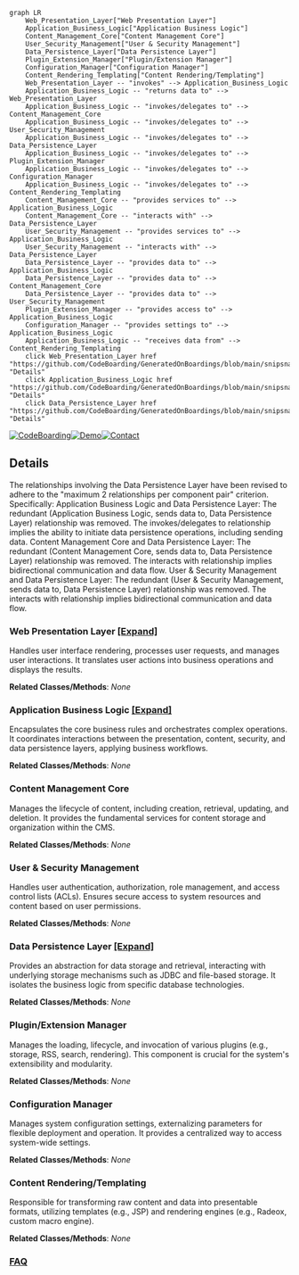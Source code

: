 ```mermaid
graph LR
    Web_Presentation_Layer["Web Presentation Layer"]
    Application_Business_Logic["Application Business Logic"]
    Content_Management_Core["Content Management Core"]
    User_Security_Management["User & Security Management"]
    Data_Persistence_Layer["Data Persistence Layer"]
    Plugin_Extension_Manager["Plugin/Extension Manager"]
    Configuration_Manager["Configuration Manager"]
    Content_Rendering_Templating["Content Rendering/Templating"]
    Web_Presentation_Layer -- "invokes" --> Application_Business_Logic
    Application_Business_Logic -- "returns data to" --> Web_Presentation_Layer
    Application_Business_Logic -- "invokes/delegates to" --> Content_Management_Core
    Application_Business_Logic -- "invokes/delegates to" --> User_Security_Management
    Application_Business_Logic -- "invokes/delegates to" --> Data_Persistence_Layer
    Application_Business_Logic -- "invokes/delegates to" --> Plugin_Extension_Manager
    Application_Business_Logic -- "invokes/delegates to" --> Configuration_Manager
    Application_Business_Logic -- "invokes/delegates to" --> Content_Rendering_Templating
    Content_Management_Core -- "provides services to" --> Application_Business_Logic
    Content_Management_Core -- "interacts with" --> Data_Persistence_Layer
    User_Security_Management -- "provides services to" --> Application_Business_Logic
    User_Security_Management -- "interacts with" --> Data_Persistence_Layer
    Data_Persistence_Layer -- "provides data to" --> Application_Business_Logic
    Data_Persistence_Layer -- "provides data to" --> Content_Management_Core
    Data_Persistence_Layer -- "provides data to" --> User_Security_Management
    Plugin_Extension_Manager -- "provides access to" --> Application_Business_Logic
    Configuration_Manager -- "provides settings to" --> Application_Business_Logic
    Application_Business_Logic -- "receives data from" --> Content_Rendering_Templating
    click Web_Presentation_Layer href "https://github.com/CodeBoarding/GeneratedOnBoardings/blob/main/snipsnap/Web_Presentation_Layer.md" "Details"
    click Application_Business_Logic href "https://github.com/CodeBoarding/GeneratedOnBoardings/blob/main/snipsnap/Application_Business_Logic.md" "Details"
    click Data_Persistence_Layer href "https://github.com/CodeBoarding/GeneratedOnBoardings/blob/main/snipsnap/Data_Persistence_Layer.md" "Details"
```

[![CodeBoarding](https://img.shields.io/badge/Generated%20by-CodeBoarding-9cf?style=flat-square)](https://github.com/CodeBoarding/CodeBoarding)[![Demo](https://img.shields.io/badge/Try%20our-Demo-blue?style=flat-square)](https://www.codeboarding.org/demo)[![Contact](https://img.shields.io/badge/Contact%20us%20-%20contact@codeboarding.org-lightgrey?style=flat-square)](mailto:contact@codeboarding.org)

## Details

The relationships involving the Data Persistence Layer have been revised to adhere to the "maximum 2 relationships per component pair" criterion. Specifically: Application Business Logic and Data Persistence Layer: The redundant (Application Business Logic, sends data to, Data Persistence Layer) relationship was removed. The invokes/delegates to relationship implies the ability to initiate data persistence operations, including sending data. Content Management Core and Data Persistence Layer: The redundant (Content Management Core, sends data to, Data Persistence Layer) relationship was removed. The interacts with relationship implies bidirectional communication and data flow. User & Security Management and Data Persistence Layer: The redundant (User & Security Management, sends data to, Data Persistence Layer) relationship was removed. The interacts with relationship implies bidirectional communication and data flow.

### Web Presentation Layer [[Expand]](./Web_Presentation_Layer.md)
Handles user interface rendering, processes user requests, and manages user interactions. It translates user actions into business operations and displays the results.


**Related Classes/Methods**: _None_

### Application Business Logic [[Expand]](./Application_Business_Logic.md)
Encapsulates the core business rules and orchestrates complex operations. It coordinates interactions between the presentation, content, security, and data persistence layers, applying business workflows.


**Related Classes/Methods**: _None_

### Content Management Core
Manages the lifecycle of content, including creation, retrieval, updating, and deletion. It provides the fundamental services for content storage and organization within the CMS.


**Related Classes/Methods**: _None_

### User & Security Management
Handles user authentication, authorization, role management, and access control lists (ACLs). Ensures secure access to system resources and content based on user permissions.


**Related Classes/Methods**: _None_

### Data Persistence Layer [[Expand]](./Data_Persistence_Layer.md)
Provides an abstraction for data storage and retrieval, interacting with underlying storage mechanisms such as JDBC and file-based storage. It isolates the business logic from specific database technologies.


**Related Classes/Methods**: _None_

### Plugin/Extension Manager
Manages the loading, lifecycle, and invocation of various plugins (e.g., storage, RSS, search, rendering). This component is crucial for the system's extensibility and modularity.


**Related Classes/Methods**: _None_

### Configuration Manager
Manages system configuration settings, externalizing parameters for flexible deployment and operation. It provides a centralized way to access system-wide settings.


**Related Classes/Methods**: _None_

### Content Rendering/Templating
Responsible for transforming raw content and data into presentable formats, utilizing templates (e.g., JSP) and rendering engines (e.g., Radeox, custom macro engine).


**Related Classes/Methods**: _None_



### [FAQ](https://github.com/CodeBoarding/GeneratedOnBoardings/tree/main?tab=readme-ov-file#faq)